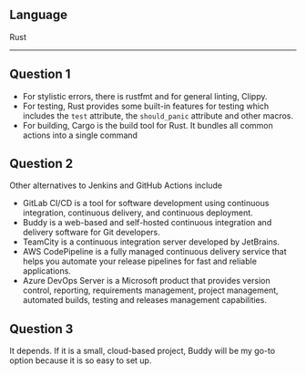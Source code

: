 ## Language

Rust

---

## Question 1

- For stylistic errors, there is rustfmt and for general linting, Clippy.
- For testing, Rust provides some built-in features for testing which includes the `test` attribute, the `should_panic` attribute and other macros.
- For building, Cargo is the build tool for Rust. It bundles all common actions into a single command

## Question 2

Other alternatives to Jenkins and GitHub Actions include

- GitLab CI/CD is a tool for software development using continuous integration, continuous delivery, and continuous deployment.
- Buddy is a web-based and self-hosted continuous integration and delivery software for Git developers.
- TeamCity is a continuous integration server developed by JetBrains.
- AWS CodePipeline is a fully managed continuous delivery service that helps you automate your release pipelines for fast and reliable applications.
- Azure DevOps Server is a Microsoft product that provides version control, reporting, requirements management, project management, automated builds, testing and releases management capabilities.

## Question 3

It depends. If it is a small, cloud-based project, Buddy will be my go-to option because it is so easy to set up.
